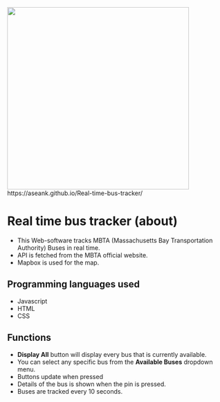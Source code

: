 <img src='bus.gif' width='420' height='420'>
https://aseank.github.io/Real-time-bus-tracker/


# Real time bus tracker (about)
- This Web-software tracks MBTA (Massachusetts Bay Transportation Authority) Buses in real time.
- API is fetched from the MBTA official website.
- Mapbox is used for the map.

## Programming languages used
- Javascript
- HTML
- CSS

## Functions
- **Display All** button will display every bus that is currently available.
- You can select any specific bus from the **Available Buses** dropdown menu.
- Buttons update when pressed
- Details of the bus is shown when the pin is pressed.
- Buses are tracked every 10 seconds.
